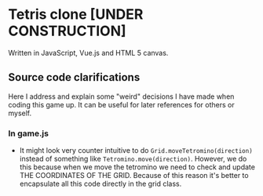 # Tetris clone [UNDER CONSTRUCTION]
Written in JavaScript, Vue.js and HTML 5 canvas. 

## Source code clarifications
Here I address and explain some "weird" decisions I have made when coding this game up. It can be useful for later references for others or myself.

### In game.js
* It might look very counter intuitive to do `Grid.moveTetromino(direction)` instead of something like `Tetromino.move(direction)`. However, we do this because
when we move the tetromino we need to check and update THE COORDINATES OF THE GRID. Because of this reason it's better to encapsulate all this code directly in the grid class.

